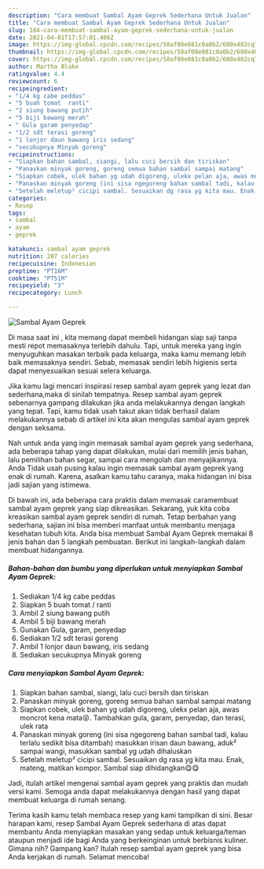 ```yaml
---
description: "Cara membuat Sambal Ayam Geprek Sederhana Untuk Jualan"
title: "Cara membuat Sambal Ayam Geprek Sederhana Untuk Jualan"
slug: 184-cara-membuat-sambal-ayam-geprek-sederhana-untuk-jualan
date: 2021-04-01T17:57:01.406Z
image: https://img-global.cpcdn.com/recipes/58af08e081c0a0b2/680x482cq70/sambal-ayam-geprek-foto-resep-utama.jpg
thumbnail: https://img-global.cpcdn.com/recipes/58af08e081c0a0b2/680x482cq70/sambal-ayam-geprek-foto-resep-utama.jpg
cover: https://img-global.cpcdn.com/recipes/58af08e081c0a0b2/680x482cq70/sambal-ayam-geprek-foto-resep-utama.jpg
author: Martha Blake
ratingvalue: 4.4
reviewcount: 6
recipeingredient:
- "1/4 kg cabe peddas"
- "5 buah tomat  ranti"
- "2 siung bawang putih"
- "5 biji bawang merah"
- " Gula garam penyedap"
- "1/2 sdt terasi goreng"
- "1 lonjor daun bawang iris sedang"
- "secukupnya Minyak goreng"
recipeinstructions:
- "Siapkan bahan sambal, siangi, lalu cuci bersih dan tiriskan"
- "Panaskan minyak goreng, goreng semua bahan sambal sampai matang"
- "Siapkan cobek, ulek bahan yg udah digoreng, ulekx pelan aja, awas moncrot kena mata😝. Tambahkan gula, garam, penyedap, dan terasi, ulek rata"
- "Panaskan minyak goreng (ini sisa ngegoreng bahan sambal tadi, kalau terlalu sedikit bisa ditambah) masukkan irisan daun bawang, aduk² sampai wangi, masukkan sambal yg udah dihaluskan"
- "Setelah meletup² cicipi sambal. Sesuaikan dg rasa yg kita mau. Enak, mateng, matikan kompor. Sambal siap dihidangkan😋😋"
categories:
- Resep
tags:
- sambal
- ayam
- geprek

katakunci: sambal ayam geprek 
nutrition: 207 calories
recipecuisine: Indonesian
preptime: "PT16M"
cooktime: "PT51M"
recipeyield: "3"
recipecategory: Lunch

---
```



![Sambal Ayam Geprek](https://img-global.cpcdn.com/recipes/58af08e081c0a0b2/680x482cq70/sambal-ayam-geprek-foto-resep-utama.jpg)

Di masa  saat ini , kita memang dapat membeli hidangan siap saji tanpa mesti repot memasaknya terlebih dahulu. Tapi, untuk mereka yang ingin menyuguhkan masakan terbaik pada keluarga, maka kamu memang lebih baik memasaknya sendiri. Sebab, memasak sendiri lebih higienis serta dapat menyesuaikan sesuai selera keluarga.

Jika kamu lagi mencari inspirasi resep sambal ayam geprek yang lezat dan sederhana,maka di sinilah tempatnya. Resep sambal ayam geprek  sebenarnya gampang dilakukan jika anda melakukannya dengan langkah yang tepat. Tapi, kamu tidak usah takut akan tidak berhasil dalam melakukannya 
sebab di artikel ini kita akan mengulas sambal ayam geprek dengan seksama.  



Nah untuk anda yang ingin memasak sambal ayam geprek yang sederhana, ada beberapa tahap yang dapat dilakukan, mulai dari memilih jenis bahan, lalu pemilihan bahan segar, sampai cara mengolah dan menyajikannya. Anda Tidak usah pusing kalau ingin memasak sambal ayam geprek yang enak di rumah. Karena, asalkan kamu  tahu caranya, maka hidangan ini bisa jadi sajian yang istimewa.

Di bawah ini, ada beberapa cara praktis  dalam memasak caramembuat sambal ayam geprek yang siap dikreasikan. Sekarang, yuk kita coba kreasikan sambal ayam geprek sendiri di rumah. Tetap berbahan yang sederhana, sajian ini bisa memberi manfaat untuk membantu menjaga kesehatan tubuh kita. Anda bisa membuat Sambal Ayam Geprek memakai 8 jenis bahan dan 5 langkah pembuatan. Berikut ini langkah-langkah dalam membuat hidangannya.

<!--inarticleads1-->

##### Bahan-bahan dan bumbu yang diperlukan untuk menyiapkan Sambal Ayam Geprek:

1. Sediakan 1/4 kg cabe peddas
1. Siapkan 5 buah tomat / ranti
1. Ambil 2 siung bawang putih
1. Ambil 5 biji bawang merah
1. Gunakan  Gula, garam, penyedap
1. Sediakan 1/2 sdt terasi goreng
1. Ambil 1 lonjor daun bawang, iris sedang
1. Sediakan secukupnya Minyak goreng




<!--inarticleads2-->

##### Cara menyiapkan Sambal Ayam Geprek:

1. Siapkan bahan sambal, siangi, lalu cuci bersih dan tiriskan
1. Panaskan minyak goreng, goreng semua bahan sambal sampai matang
1. Siapkan cobek, ulek bahan yg udah digoreng, ulekx pelan aja, awas moncrot kena mata😝. Tambahkan gula, garam, penyedap, dan terasi, ulek rata
1. Panaskan minyak goreng (ini sisa ngegoreng bahan sambal tadi, kalau terlalu sedikit bisa ditambah) masukkan irisan daun bawang, aduk² sampai wangi, masukkan sambal yg udah dihaluskan
1. Setelah meletup² cicipi sambal. Sesuaikan dg rasa yg kita mau. Enak, mateng, matikan kompor. Sambal siap dihidangkan😋😋




Jadi, itulah artikel mengenai  sambal ayam geprek  yang praktis dan mudah versi kami. Semoga anda dapat melakukannya dengan hasil yang dapat membuat keluarga di rumah senang. 

Terima kasih kamu telah membaca resep yang kami tampilkan di sini. Besar harapan kami, resep  Sambal Ayam Geprek sederhana di atas dapat membantu Anda menyiapkan masakan yang sedap untuk keluarga/teman ataupun menjadi ide bagi Anda yang berkeinginan untuk berbisnis kuliner. Gimana nih? Gampang kan? Itulah resep sambal ayam geprek yang bisa Anda kerjakan di rumah. Selamat mencoba!

